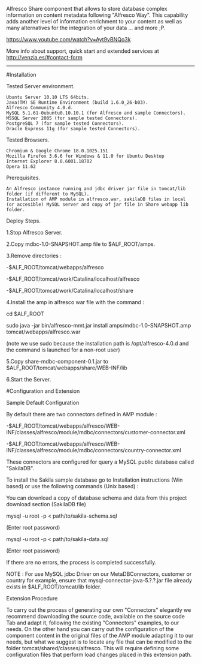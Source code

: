 Alfresco Share component that allows to store database complex information on content metadata following "Alfresco Way". 
This capability adds another level of information enrichment to your content as well as many alternatives for the integration of your data ... and more ;P.

https://www.youtube.com/watch?v=Ayt9vBNQo3k

More info about support, quick start and extended services at http://venzia.es/#contact-form



-------------------------------------------------



#Installation

Tested Server environment.

    Ubuntu Server 10.10 LTS 64bits.
    Java(TM) SE Runtime Environment (build 1.6.0_26-b03).
    Alfresco Community 4.0.d.
    MySQL 5.1.61-0ubuntu0.10.10.1 (for Alfresco and sample Connectors).
    MSSQL Server 2005 (for sample tested Connectors).
    PostgreSQL 7 (for sample tested Connectors).
    Oracle Express 11g (for sample tested Connectors). 

Tested Browsers.

    Chromium & Google Chrome 18.0.1025.151
    Mozilla Firefox 3.6.6 for Windows & 11.0 for Ubuntu Desktop
    Internet Explorer 8.0.6001.18702
    Opera 11.62 

Prerequisites.

    An Alfresco instance running and jdbc driver jar file in tomcat/lib folder (if different to MySQL).
    Installation of AMP module in alfresco.war, sakilaDB files in local (or accesible) MySQL server and copy of jar file in Share webapp lib folder. 

Deploy Steps.

1.Stop Alfresco Server.

2.Copy mdbc-1.0-SNAPSHOT.amp file to $ALF_ROOT/amps.

3.Remove directories :

-$ALF_ROOT/tomcat/webapps/alfresco

-$ALF_ROOT/tomcat/work/Catalina/localhost/alfresco

-$ALF_ROOT/tomcat/work/Catalina/localhost/share

4.Install the amp in alfresco war file with the command :

cd $ALF_ROOT

sudo java -jar bin/alfresco-mmt.jar install amps/mdbc-1.0-SNAPSHOT.amp tomcat/webapps/alfresco.war

(note we use sudo because the installation path is /opt/alfresco-4.0.d and the command is launched for a non-root user)

5.Copy share-mdbc-component-0.1.jar to $ALF_ROOT/tomcat/webapps/share/WEB-INF/lib

6.Start the Server.


#Configuration and Extension

Sample Default Configuration

By default there are two connectors defined in AMP module :

-$ALF_ROOT/tomcat/webapps/alfresco/WEB-INF/classes/alfresco/module/mdbc/connectors/customer-connector.xml

-$ALF_ROOT/tomcat/webapps/alfresco/WEB-INF/classes/alfresco/module/mdbc/connectors/country-connector.xml

These connectors are configured for query a MySQL public database called "SakilaDB".

To install the Sakila sample database go to Installation instructions (Win based) or use the following commands (Unix based) :

You can download a copy of database schema and data from this project download section (SakilaDB file)

mysql -u root -p < path/to/sakila-schema.sql

(Enter root password)

mysql -u root -p < path/to/sakila-data.sql

(Enter root password)

If there are no errors, the process is completed successfully.


NOTE : For use MySQL jdbc Driver on our MetaDBConnectors, customer or country for example, ensure that mysql-connector-java-5.?.?.jar file already exists in $ALF_ROOT/tomcat/lib folder.

Extension Procedure

To carry out the process of generating our own "Connectors" elegantly we recommend downloading the source code, available on the source code Tab and adapt it, following the existing "Connectors" examples, to our needs.
On the other hand you can carry out the configuration of the component content in the original files of the AMP module adapting it to our needs, but what we suggest is to locate any file that can be modified to the folder tomcat/shared/classes/alfresco. This will require defining some configuration files that perform load changes placed in this extension path.
